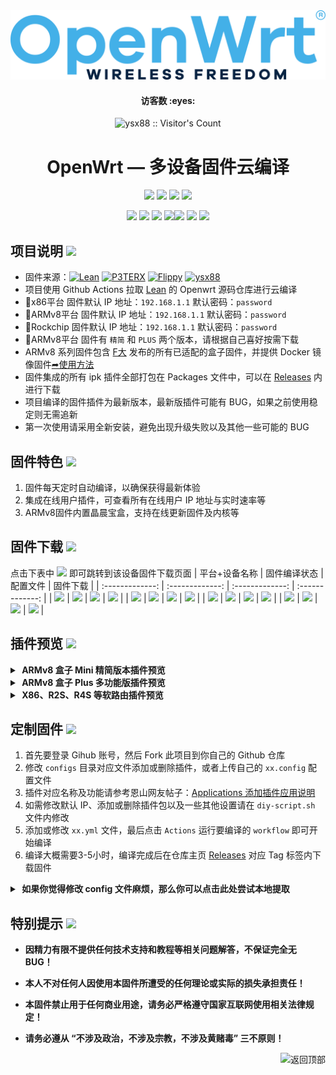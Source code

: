 <div align="center">
<img width="768" src="https://github.com/ysx88/ysx88/blob/main/assets/OpenWrt-logo.png"/>
</div>

<h4 align="center">访客数 :eyes:</h4>

<p align="center"><img src="https://profile-counter.glitch.me/ysx88/count.svg" alt="ysx88 :: Visitor's Count" /></p>
<div align="center">
<h1>OpenWrt — 多设备固件云编译</h1>

<img src="https://img.shields.io/github/downloads/ysx88/OpenWrt/total.svg?style=for-the-badge&color=32C955"/>
<img src="https://img.shields.io/github/stars/ysx88/OpenWrt.svg?style=for-the-badge&color=orange"/>
<img src="https://img.shields.io/github/forks/ysx88/OpenWrt.svg?style=for-the-badge&color=ff69b4"/>
<img src="https://img.shields.io/github/license/ysx88/OpenWrt.svg?style=for-the-badge&color=blueviolet"/>

[![](https://img.shields.io/badge/-目录:-696969.svg)](#readme) [![](https://img.shields.io/badge/-项目说明-FFFFFF.svg)](#项目说明-) [![](https://img.shields.io/badge/-固件特色-FFFFFF.svg)](#固件特色-) [![](https://img.shields.io/badge/-固件下载-FFFFFF.svg)](#固件下载-)[![](https://img.shields.io/badge/-插件预览-FFFFFF.svg)](#插件预览-)  [![](https://img.shields.io/badge/-定制固件-FFFFFF.svg)](#定制固件-) [![](https://img.shields.io/badge/-特别提示-FFFFFF.svg)](#特别提示-) 
</div>


## 项目说明 [![](https://img.shields.io/badge/-项目基本介绍-FFFFFF.svg)](#项目说明-)
- 固件来源：[![Lean](https://img.shields.io/badge/Lede-Lean-ff69b4.svg?style=flat&logo=appveyor)](https://github.com/coolsnowwolf/lede) [![P3TERX](https://img.shields.io/badge/OpenWrt-P3TERX-blueviolet.svg?style=flat&logo=appveyor)](https://github.com/P3TERX/Actions-OpenWrt) [![Flippy](https://img.shields.io/badge/Package-Flippy-orange.svg?style=flat&logo=appveyor)](https://github.com/unifreq/openwrt_packit) [![ysx88](https://img.shields.io/badge/Build-ysx88-32C955.svg?style=flat&logo=appveyor)](https://github.com/ysx88/OpenWrt)
- 项目使用 Github Actions 拉取 [Lean](https://github.com/coolsnowwolf/lede) 的 Openwrt 源码仓库进行云编译
- 🔴x86平台 固件默认 IP 地址：`192.168.1.1` 默认密码：`password`
- 🔴ARMv8平台 固件默认 IP 地址：`192.168.1.1` 默认密码：`password`
- 🔴Rockchip 固件默认 IP 地址：`192.168.1.1` 默认密码：`password`
- 🔴ARMv8平台 固件有 `精简` 和 `PLUS` 两个版本，请根据自己喜好按需下载
- ARMv8 系列固件包含 [F大](https://github.com/unifreq/openwrt_packit) 发布的所有已适配的盒子固件，并提供 Docker 镜像固件[➦使用方法](https://hub.docker.com/r/ysx88/openwrt)
- 固件集成的所有 ipk 插件全部打包在 Packages 文件中，可以在 [Releases](https://github.com/ysx88/OpenWrt/releases) 内进行下载
- 项目编译的固件插件为最新版本，最新版插件可能有 BUG，如果之前使用稳定则无需追新
- 第一次使用请采用全新安装，避免出现升级失败以及其他一些可能的 BUG


## 固件特色 [![](https://img.shields.io/badge/-本项目固件特色-FFFFFF.svg)](#固件特色-)
1. 固件每天定时自动编译，以确保获得最新体验
7. 集成在线用户插件，可查看所有在线用户 IP 地址与实时速率等
8. ARMv8固件内置晶晨宝盒，支持在线更新固件及内核等


## 固件下载 [![](https://img.shields.io/badge/-编译状态及下载链接-FFFFFF.svg)](#固件下载-)
点击下表中 [![](https://img.shields.io/badge/下载-链接-blueviolet.svg?style=flat&logo=hack-the-box)](https://github.com/ysx88/OpenWrt/releases) 即可跳转到该设备固件下载页面
| 平台+设备名称 | 固件编译状态 | 配置文件 | 固件下载 |
| :-------------: | :-------------: | :-------------: | :-------------: |
| [![](https://img.shields.io/badge/OpenWrt-X86_64位-32C955.svg?logo=openwrt)](https://github.com/ysx88/OpenWrt/blob/main/.github/workflows/Build-x86.yml) | [![](https://github.com/ysx88/OpenWrt/actions/workflows/Build-x86.yml/badge.svg)](https://github.com/ysx88/OpenWrt/actions/workflows/Build-x86.yml) | [![](https://img.shields.io/badge/编译-配置-orange.svg?logo=apache-spark)](https://github.com/ysx88/OpenWrt/blob/main/configs/x86.config) | [![](https://img.shields.io/badge/下载-链接-blueviolet.svg?logo=hack-the-box)](https://github.com/ysx88/OpenWrt/releases/tag/OpenWrt-x86) |
| [![](https://img.shields.io/badge/OpenWrt-ARMv8_平台-32C955.svg?logo=openwrt)](https://github.com/ysx88/OpenWrt/blob/main/.github/workflows/Build-ARMv8.yml) | [![](https://github.com/ysx88/OpenWrt/actions/workflows/Build-ARMv8.yml/badge.svg)](https://github.com/ysx88/OpenWrt/actions/workflows/Build-ARMv8.yml) | [![](https://img.shields.io/badge/编译-配置-orange.svg?logo=apache-spark)](https://github.com/ysx88/flippy-openwrt-actions/blob/main/configs/config) | [![](https://img.shields.io/badge/下载-链接-blueviolet.svg?logo=hack-the-box)](https://github.com/ysx88/OpenWrt/releases/tag/ARMv8) |
| [![](https://img.shields.io/badge/OpenWrt-ARMv8_Plus-32C955.svg?logo=openwrt)](https://github.com/ysx88/OpenWrt/blob/main/.github/workflows/Build-ARMv8-PLUS.yml) | [![](https://github.com/ysx88/OpenWrt/actions/workflows/Build-ARMv8-PLUS.yml/badge.svg)](https://github.com/ysx88/OpenWrt/actions/workflows/Build-ARMv8-PLUS.yml) | [![](https://img.shields.io/badge/编译-配置-orange.svg?logo=apache-spark)](https://github.com/ysx88/flippy-openwrt-actions/blob/main/configs/armv8.config) | [![](https://img.shields.io/badge/下载-链接-blueviolet.svg?logo=hack-the-box)](https://github.com/ysx88/OpenWrt/releases/tag/ARMv8_PLUS) |
| [![](https://img.shields.io/badge/OpenWrt-Rockchip_平台-32C955.svg?logo=openwrt)](https://github.com/ysx88/OpenWrt/blob/main/.github/workflows/Build-Rockchip.yml) | [![](https://github.com/ysx88/OpenWrt/actions/workflows/Build-Rockchip.yml/badge.svg)](https://github.com/ysx88/OpenWrt/actions/workflows/Build-Rockchip.yml) | [![](https://img.shields.io/badge/编译-配置-orange.svg?logo=apache-spark)](https://github.com/ysx88/OpenWrt/blob/main/configs/rockchip) | [![](https://img.shields.io/badge/下载-链接-blueviolet.svg?logo=hack-the-box)](https://github.com/ysx88/OpenWrt/releases/tag/Rockchip) |


## 插件预览 [![](https://img.shields.io/badge/-固件插件及功能预览-FFFFFF.svg)](#插件预览-)
<details>
<summary><b>&nbsp;ARMv8 盒子 Mini 精简版本插件预览</b></summary>
<br/>
<img src="https://cdn.jsdelivr.net/gh/haiibo/OpenWrt/images/mini.png"/>
</details>

<details>
<summary><b>&nbsp;ARMv8 盒子 Plus 多功能版插件预览</b></summary>
<br/>
<img src="https://cdn.jsdelivr.net/gh/haiibo/OpenWrt/images/plus.png"/>
</details>

<details>
<summary><b>&nbsp;X86、R2S、R4S 等软路由插件预览</b></summary>
<br/>
<img src="https://cdn.jsdelivr.net/gh/haiibo/OpenWrt/images/mini.png"/>
</details>


## 定制固件 [![](https://img.shields.io/badge/-项目基本编译教程-FFFFFF.svg)](#定制固件-)
1. 首先要登录 Gihub 账号，然后 Fork 此项目到你自己的 Github 仓库
2. 修改 `configs` 目录对应文件添加或删除插件，或者上传自己的 `xx.config` 配置文件
3. 插件对应名称及功能请参考恩山网友帖子：[Applications 添加插件应用说明](https://www.right.com.cn/forum/thread-3682029-1-1.html)
4. 如需修改默认 IP、添加或删除插件包以及一些其他设置请在 `diy-script.sh` 文件内修改
5. 添加或修改 `xx.yml` 文件，最后点击 `Actions` 运行要编译的 `workflow` 即可开始编译
6. 编译大概需要3-5小时，编译完成后在仓库主页 [Releases](https://github.com/ysx88/OpenWrt/releases) 对应 Tag 标签内下载固件
<details>
<summary><b>&nbsp;如果你觉得修改 config 文件麻烦，那么你可以点击此处尝试本地提取</b></summary>

1. 首先装好 Linux 系统，推荐 Debian 11 或 Ubuntu LTS

2. 安装编译依赖环境

   ```bash
   sudo apt update -y
   sudo apt full-upgrade -y
   sudo apt install -y ack antlr3 asciidoc autoconf automake autopoint binutils bison build-essential \
   bzip2 ccache cmake cpio curl device-tree-compiler fastjar flex gawk gettext gcc-multilib g++-multilib \
   git gperf haveged help2man intltool libc6-dev-i386 libelf-dev libglib2.0-dev libgmp3-dev libltdl-dev \
   libmpc-dev libmpfr-dev libncurses5-dev libncursesw5-dev libreadline-dev libssl-dev libtool lrzsz \
   mkisofs msmtp nano ninja-build p7zip p7zip-full patch pkgconf python2.7 python3 python3-pyelftools \
   libpython3-dev qemu-utils rsync scons squashfs-tools subversion swig texinfo uglifyjs upx-ucl unzip \
   vim wget xmlto xxd zlib1g-dev
   ```

3. 下载源代码，更新 feeds 并安装到本地

   ```bash
   git clone https://github.com/coolsnowwolf/lede
   cd lede
   ./scripts/feeds update -a
   ./scripts/feeds install -a
   ```

4. 复制 diy-script.sh 文件内所有内容到命令行，添加自定义插件和自定义设置

5. 命令行输入 `make menuconfig` 选择配置，选好配置后导出差异部分到 seed.config 文件

   ```bash
   make defconfig
   ./scripts/diffconfig.sh > seed.config
   ```

7. 命令行输入 `cat seed.config` 查看这个文件，也可以用文本编辑器打开

8. 复制 seed.config 文件内所有内容到 configs 目录对应文件中覆盖就可以了

   **如果看不懂编译界面可以参考 YouTube 视频：[软路由固件 OpenWrt 编译界面设置](https://www.youtube.com/watch?v=jEE_J6-4E3Y&list=WL&index=7)**
</details>


## 特别提示 [![](https://img.shields.io/badge/-个人免责声明-FFFFFF.svg)](#特别提示-)

- **因精力有限不提供任何技术支持和教程等相关问题解答，不保证完全无 BUG！**

- **本人不对任何人因使用本固件所遭受的任何理论或实际的损失承担责任！**

- **本固件禁止用于任何商业用途，请务必严格遵守国家互联网使用相关法律规定！**

- **请务必遵从 “不涉及政治，不涉及宗教，不涉及黄赌毒” 三不原则！**


<a href="#readme">
<img src="https://img.shields.io/badge/-返回顶部-FFFFFF.svg" title="返回顶部" align="right"/>
</a>

